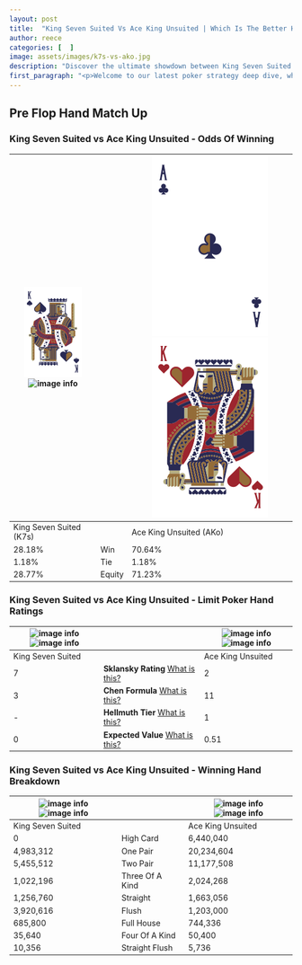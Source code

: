 ```yaml
---
layout: post
title:  "King Seven Suited Vs Ace King Unsuited | Which Is The Better Hand In Poker? A Complete Guide"
author: reece
categories: [  ]
image: assets/images/k7s-vs-ako.jpg
description: "Discover the ultimate showdown between King Seven Suited and Ace King Unsuited in poker! Uncover the odds, strategies, and scenarios where one hand triumphs over the other. Get ready to up your poker game with this thrilling analysis."
first_paragraph: "<p>Welcome to our latest poker strategy deep dive, where we're pitting two distinct hands against each other in a high-stakes showdown: King Seven Suited vs Ace King Unsuited.</p><p>In the dynamic world of poker, every decision counts, and knowing which hand holds the upper hand is key to your success at the table.</p><p>In this article, we'll dissect these two hands, explore the scenarios where one dominates the other, and equip you with the knowledge to make strategic choices that can tip the odds in your favor.</p><p>Get ready to unravel the intriguing dynamics of these poker hands and elevate your game to new heights.</p>"
---
```




[comment]: # (sp0)

## Pre Flop Hand Match Up

<div class="table hand-ratings" markdown="1"> 



### King Seven Suited vs Ace King Unsuited - Odds Of Winning


    
| ![image info](assets/images/hand1/k.png) ![image info](assets/images/hand1/7s.png) |  | ![image info](assets/images/hand2/a.png) ![image info](assets/images/hand2/ko.png) |
| -------- | -------- | -------- |
| King Seven Suited (K7s) |  | Ace King Unsuited (AKo) |
| 28.18% | Win | 70.64% |
| 1.18% | Tie | 1.18% |
| 28.77% | Equity | 71.23% |




[comment]: # (sp1)



### King Seven Suited vs Ace King Unsuited - Limit Poker Hand Ratings


    
| ![image info](https://www.riverpairs.com/assets/images/hand1/k.png) ![image info](https://www.riverpairs.com/assets/images/hand1/7s.png) |  | ![image info](https://www.riverpairs.com/assets/images/hand2/a.png) ![image info](https://www.riverpairs.com/assets/images/hand2/ko.png) |
| -------- | -------- | -------- |
| King Seven Suited |  | Ace King Unsuited |
| 7 | **Sklansky Rating** [What is this?](/sklansky-rating-explained) | 2 |
| 3 | **Chen Formula** [What is this?](/chen-formula-explained) | 11 |
| - | **Hellmuth Tier** [What is this?](/Hellmuth-tier-explained) | 1 |
| 0 | **Expected Value** [What is this?](/expected-value-explained) | 0.51 |




[comment]: # (sp2)



### King Seven Suited vs Ace King Unsuited - Winning Hand Breakdown


    
| ![image info](https://www.riverpairs.com/assets/images/hand1/k.png) ![image info](https://www.riverpairs.com/assets/images/hand1/7s.png) |  | ![image info](https://www.riverpairs.com/assets/images/hand2/a.png) ![image info](https://www.riverpairs.com/assets/images/hand2/ko.png) |
| -------- | -------- | -------- |
| King Seven Suited |  | Ace King Unsuited |
| 0 | High Card | 6,440,040 |
| 4,983,312 | One Pair | 20,234,604 |
| 5,455,512 | Two Pair | 11,177,508 |
| 1,022,196 | Three Of A Kind | 2,024,268 |
| 1,256,760 | Straight | 1,663,056 |
| 3,920,616 | Flush | 1,203,000 |
| 685,800 | Full House | 744,336 |
| 35,640 | Four Of A Kind | 50,400 |
| 10,356 | Straight Flush | 5,736 |




[comment]: # (sp3)



</div>

[comment]: # (sp4)



[comment]: # (sp5)

